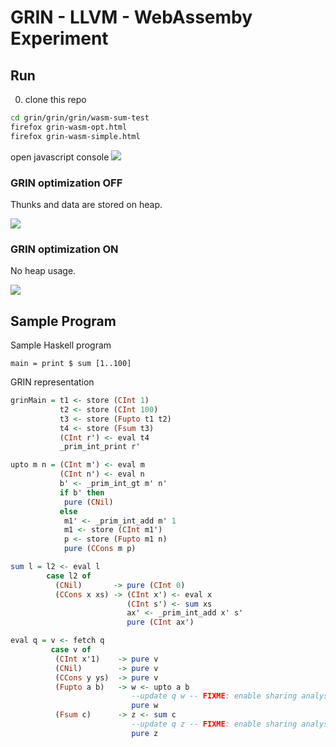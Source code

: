 # GRIN - LLVM - WebAssemby Experiment

## Run
0. clone this repo
```bash
cd grin/grin/grin/wasm-sum-test
firefox grin-wasm-opt.html
firefox grin-wasm-simple.html
```
open javascript console
![](https://raw.githubusercontent.com/grin-tech/grin/webassemby-experiment/grin/grin/wasm-sum-test/wasm-sum-simple-output.png)

### GRIN optimization OFF
Thunks and data are stored on heap.

![](https://raw.githubusercontent.com/grin-tech/grin/webassemby-experiment/grin/grin/wasm-sum-test/wasm-grin-simple.png)


### GRIN optimization ON

No heap usage.

![](https://raw.githubusercontent.com/grin-tech/grin/webassemby-experiment/grin/grin/wasm-sum-test/wasm-grin-opt.png)

## Sample Program
Sample Haskell program
```
main = print $ sum [1..100]
```

GRIN representation

```haskell
grinMain = t1 <- store (CInt 1)
           t2 <- store (CInt 100)
           t3 <- store (Fupto t1 t2)
           t4 <- store (Fsum t3)
           (CInt r') <- eval t4
           _prim_int_print r'

upto m n = (CInt m') <- eval m
           (CInt n') <- eval n
           b' <- _prim_int_gt m' n'
           if b' then
            pure (CNil)
           else
            m1' <- _prim_int_add m' 1
            m1 <- store (CInt m1')
            p <- store (Fupto m1 n)
            pure (CCons m p)

sum l = l2 <- eval l
        case l2 of
          (CNil)       -> pure (CInt 0)
          (CCons x xs) -> (CInt x') <- eval x
                          (CInt s') <- sum xs
                          ax' <- _prim_int_add x' s'
                          pure (CInt ax')

eval q = v <- fetch q
         case v of
          (CInt x'1)    -> pure v
          (CNil)        -> pure v
          (CCons y ys)  -> pure v
          (Fupto a b)   -> w <- upto a b
                           --update q w -- FIXME: enable sharing analysis
                           pure w
          (Fsum c)      -> z <- sum c
                           --update q z -- FIXME: enable sharing analysis
                           pure z
```
